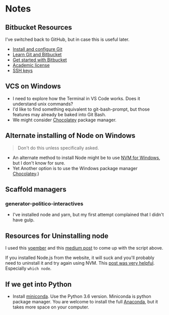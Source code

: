 # Notes
## Bitbucket Resources
I've switched back to GitHub, but in case this is useful later.

* [Install and configure Git](https://confluence.atlassian.com/get-started-with-bitbucket/install-and-set-up-git-860009658.html)
* [Learn Git and Bitbucket](https://www.atlassian.com/git/tutorials/learn-git-with-bitbucket-cloud?ep_click_type=primary)
* [Get started with Bitbucket](https://confluence.atlassian.com/get-started-with-bitbucket/get-started-with-bitbucket-cloud-856845168.html)
* [Academic license](https://www.atlassian.com/software/views/bitbucket-academic-license)
* [SSH keys](https://confluence.atlassian.com/bitbucket/set-up-an-ssh-key-728138079.html)

## VCS on Windows

* I need to explore how the Terminal in VS Code works. Does it understand unix commands?
* I'd like to find something equivalent to git-bash-prompt, but those features may already be baked into Git Bash.
* We might consider [Chocolatey](https://chocolatey.org/) package manager.

## Alternate installing of Node on Windows

> Don't do this unless specifically asked.

* An alternate method to install Node might be to use [NVM for Windows](https://danielarancibia.wordpress.com/2017/03/28/install-or-upgrade-nodejs-with-nvm-for-windows/), but I don't know for sure.
* Yet Another option is to use the Windows package manager [Chocolatey](https://nodejs.org/en/download/package-manager/#windows).)

## Scaffold managers

### generator-politico-interactives

* I've installed node and yarn, but my first attempt complained that I didn't have gulp.

## Resources for Uninstalling node

I used this [yoember](https://yoember.com/nodejs/the-best-way-to-install-node-js/) and this [medium post]((https://medium.com/@itsromiljain/the-best-way-to-install-node-js-npm-and-yarn-on-mac-osx-4d8a8544987a)) to come up with the script above.

If you installed Node.js from the website, it will suck and you'll probably need to uninstall it and try again using NVM. This [post was very helpful](http://stackabuse.com/how-to-uninstall-node-js-from-mac-osx/). Especially `which node`.

## If we get into Python

- Install [miniconda](https://conda.io/miniconda.html). Use the Python 3.6 version. Miniconda is python package manager. You are welcome to install the full [Anaconda](https://conda.io/docs/user-guide/install/index.html), but it takes more space on your computer.
